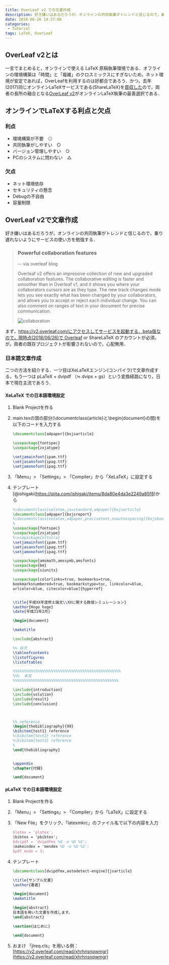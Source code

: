 ```yaml
---
title: OverLeaf v2 での文書作成
description: 好き嫌いはあるだろうが，オンラインの共同執筆がトレンドと信じるので，乗り遅れないようにOverLeaf v2の使い方を勉強する．
date: 2018-06-26 14:37:08
categories:
 - Tutorial
tags: LaTeX, OverLeaf
---
```


## OverLeaf v2とは

一言でまとめると，オンラインで使える LaTeX 原稿執筆環境である．オフラインの環境構築は「時間」と「複雑」のクロスミックスにすぎないため，ネット環境が安定であれば，OverLeafを利用するのは好都合であろう．かつ，去年(2017)同じオンラインLaTeXサービスである(ShareLaTeX)を[買収した](https://www.sharelatex.com/blog/2017/07/20/sharelatex-joins-overleaf.html)ので，両者の長所の融合となる[OverLeaf v2](https://www.overleaf.com/blog/641-try-out-overleaf-v2#.WzHXENgzZ24)がオンラインLaTeX執筆の最善選択である．

## オンラインでLaTeXする利点と欠点

### 利点

* 環境構築が不要　◎
* 共同執筆がしやすい　○
* バージョン管理しやすい　○
* PCのシステムに問わない　△

### 欠点

* ネット環境依存　
* セキュリティの懸念
* Debugの不自由
* 容量制限

## OverLeaf v2で文章作成

好き嫌いはあるだろうが，オンラインの共同執筆がトレンドと信じるので，乗り遅れないようにサービスの使い方を勉強する．

> ### Powerful collaboration features
>
> -- via overleaf blog
>
> Overleaf v2 offers an impressive collection of new and upgraded collaboration features. The collaborative editing is faster and smoother than in Overleaf v1, and it shows you where your collaborators cursors are as they type. The new track changes mode lets you see exactly what has been changed by your collaborators, and allows you to accept or reject each individual change. You can also comment on ranges of text in your document for precise communication.
>
> ![collaboration](https://www.filepicker.io/api/file/TPnpF9pXTOmAnle4ey0q)

まず，https://v2.overleaf.com/にアクセスしてサービスを起動する．beta版なので，現時点(2018/06/26)で Overleaf or ShareLaTeX のアカウントが必須，が，両者の既存プロジェクトが影響されないので，心配無用．

### 日本語文章作成

二つの方法を紹介する．一ツ目はXeLaTeXエンジン(コンパイラ)で文章作成する，もう一つは pLaTeX + dvipdf （≒ dvips + gs）という変換経路になり，日本で現在主流であろう．

#### XeLaTeX での日本語環境設定

1. Blank Projectを作る

2. main.texの頭の部分(\documentclass{article}と\begin{document}の間)を以下のコードを入力する

   ``` latex
   \documentclass[a4paper]{bxjsarticle}
   
   \usepackage{fontspec}
   \usepackage{zxjatype}
   
   \setjamainfont{ipam.ttf}
   \setjasansfont{ipag.ttf}
   \setjamonofont{ipag.ttf}
   ```

3. 「Menu」> 「Settings」> 「Compiler」から「XeLaTeX」に設定する

4. テンプレート[@ishigaki(https://qiita.com/ishigaki/items/8da80e4da3e2249a85f8)から

   ``` latex
   %\documentclass[xelatex,ja=standard,a4paper]{bxjsarticle}
   \documentclass[a4paper]{bxjsreport}
   %\documentclass[xelatex,a4paper,precisetext,noautoxspacing]{bxjsbook}
   %
   \usepackage{fontspec}
   \usepackage{zxjatype}
   %\usepackage{xltxtra}
   \setjamainfont{ipam.ttf}
   \setjasansfont{ipag.ttf}
   \setjamonofont{ipag.ttf}
   
   \usepackage{amsmath,amssymb,amsfonts}
   \usepackage{bm}
   \usepackage{siunitx}
   
   \usepackage[colorlinks=true, bookmarks=true,
   bookmarksnumbered=true, bookmarkstype=toc, linkcolor=blue,
   urlcolor=blue, citecolor=blue]{hyperref}
   
   
   \title{平成XX年度修士論文\\XXに関する数値シミュレーション}
   \author{Hoge hoge}
   \date{平成31年2月}
   
   \begin{document}
   
   \maketitle
   
   \include{abstract}
   
   %% 目次
   \tableofcontents
   \listoffigures
   \listoftables
   
   %%%%%%%%%%%%%%%%%%%%%%%%%%%%%%%%%%%%%%%%%%%%%%%%
   %%%  本文
   %%%%%%%%%%%%%%%%%%%%%%%%%%%%%%%%%%%%%%%%%%%%%%%
   
   \include{introduction}
   \include{solution}
   \include{result}
   \include{conclusion}
   
   
   
   %% reference
   \begin{thebibliography}{99}
   \bibitem{test1} reference
   %\bibitem{test2} reference
   %\bibitem{test3} reference
   %
   \end{thebibliography}
   
   
   \appendix
   \chapter{付録}
   
   \end{document}
   ```

#### pLaTeX での日本語環境設定

1. Blank Projectを作る

2. 「Menu」> 「Settings」> 「Compiler」から「LaTeX」に設定する

3. 「New File」をクリック，「latexmkrc」のファイル名で以下の内容を入力

   ``` latex
   $latex = 'platex';
   $bibtex = 'pbibtex';
   $dvipdf = 'dvipdfmx %O -o %D %S';
   $makeindex = 'mendex %O -o %D %S';
   $pdf_mode = 3; 
   ```

4. テンプレート

   ```latex
   \documentclass[dvipdfmx,autodetect-engine]{jsarticle}
   
   \title{サンプル文書}
   \author{著者}
   
   \begin{document}
   \maketitle
   
   \begin{abstract}
   日本語を用いた文書を作成します。    
   \end{abstract}
   
   \section{はじめに}
   
   \end{document}
   ```

   

5. おまけ
   「jlreq.cls」を用いる例：[https://v2.overleaf.com/read/xhrhnsnqwmgr](https://v2.overleaf.com/read/xhrhnsnqwmgr)



